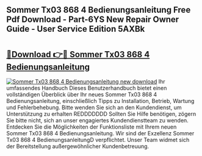 ## Sommer Tx03 868 4 Bedienungsanleitung Free Pdf Download - Part-6YS New Repair Owner Guide - User Service Edition 5AXBk

# <h2><a href="http://df3pxt.blite.top/?on=Sommer+Tx03+868+4+Bedienungsanleitung">🔗Download 👉🔴 Sommer Tx03 868 4 Bedienungsanleitung</a></h2>

[![Sommer Tx03 868 4 Bedienungsanleitung new download](https://i.imgur.com/lujVjoI.png)](http://df3pxt.blite.top/?on=Sommer+Tx03+868+4+Bedienungsanleitung)
Ihr umfassendes Handbuch Dieses Benutzerhandbuch bietet einen vollständigen Überblick über Ihr neues Sommer Tx03 868 4 Bedienungsanleitung, einschließlich Tipps zu Installation, Betrieb, Wartung und Fehlerbehebung. Bitte wenden Sie sich an den Kundendienst, um Unterstützung zu erhalten REDDDDDDD Sollten Sie Hilfe benötigen, zögern Sie bitte nicht, sich an unser engagiertes Kundendienstteam zu wenden. Entdecken Sie die Möglichkeiten der Funktionsliste mit Ihrem neuen Sommer Tx03 868 4 Bedienungsanleitung. Wir sind der Exzellenz Sommer Tx03 868 4 BedienungsanleitungD verpflichtet. Unser Team widmet sich der Bereitstellung außergewöhnlicher Kundenbetreuung.
